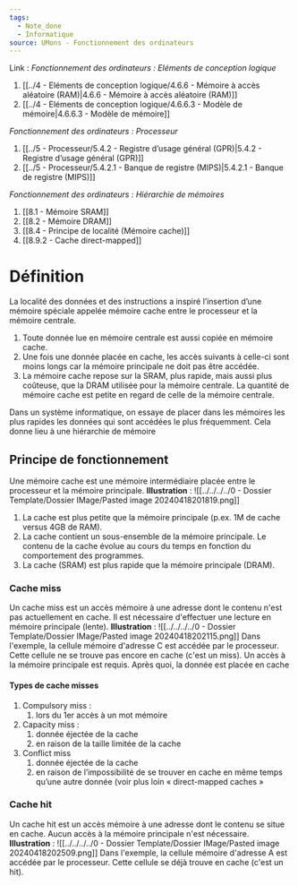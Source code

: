 ```yaml
---
tags:
  - Note_done
  - Informatique
source: UMons - Fonctionnement des ordinateurs
---
```


Link :
_Fonctionnement des ordinateurs : Eléments de conception logique_
1. [[../4 - Eléments de conception logique/4.6.6 - Mémoire à accès aléatoire (RAM)|4.6.6 - Mémoire à accès aléatoire (RAM)]]
2. [[../4 - Eléments de conception logique/4.6.6.3 - Modèle de mémoire|4.6.6.3 - Modèle de mémoire]]

_Fonctionnement des ordinateurs : Processeur_
1. [[../5 - Processeur/5.4.2 - Registre d’usage général (GPR)|5.4.2 - Registre d’usage général (GPR)]]
2. [[../5 - Processeur/5.4.2.1 - Banque de registre (MIPS)|5.4.2.1 - Banque de registre (MIPS)]]

_Fonctionnement des ordinateurs : Hiérarchie de mémoires_
1. [[8.1 - Mémoire SRAM]]
2. [[8.2 - Mémoire DRAM]]
3. [[8.4 - Principe de localité (Mémoire cache)]]
4. [[8.9.2 - Cache direct-mapped]]

# Définition
La localité des données et des instructions a inspiré l’insertion d’une mémoire spéciale appelée mémoire cache entre le processeur et la mémoire centrale. 
1) Toute donnée lue en mémoire centrale est aussi copiée en mémoire cache. 
2) Une fois une donnée placée en cache, les accès suivants à celle-ci sont moins longs car la mémoire principale ne doit pas être accédée. 
3) La mémoire cache repose sur la SRAM, plus rapide, mais aussi plus coûteuse, que la DRAM utilisée pour la mémoire centrale. La quantité de mémoire cache est petite en regard de celle de la mémoire centrale. 

Dans un système informatique, on essaye de placer dans les mémoires les plus rapides les données qui sont accédées le plus fréquemment. Cela donne lieu à une hiérarchie de mémoire
## Principe de fonctionnement 
Une mémoire cache est une mémoire intermédiaire placée entre le processeur et la mémoire principale.
**Illustration** : ![[../../../../0 - Dossier Template/Dossier IMage/Pasted image 20240418201819.png]]
1. La cache est plus petite que la mémoire principale 
(p.ex. 1M de cache versus 4GB de RAM).
3. La cache contient un sous-ensemble de la mémoire principale. Le contenu de la cache évolue au cours du temps en fonction du comportement des programmes.
4. La cache (SRAM) est plus rapide que la mémoire principale (DRAM).

### Cache miss
Un cache miss est un accès mémoire à une adresse dont le contenu n'est pas actuellement en cache. Il est nécessaire d'effectuer une lecture en mémoire principale (lente).
**Illustration** : ![[../../../../0 - Dossier Template/Dossier IMage/Pasted image 20240418202115.png]]
Dans l'exemple, la cellule mémoire d'adresse C est accédée par le processeur. Cette cellule ne se trouve pas encore en cache (c'est un miss). Un accès à la mémoire principale est requis. Après quoi, la donnée est placée en cache
#### Types de cache misses
1. Compulsory miss :
	1. lors du 1er accès à un mot mémoire  
2. Capacity miss :
	1. donnée éjectée de la cache 
	2. en raison de la taille limitée de la cache 
3. Conflict miss 
	1. donnée éjectée de la cache 
	2. en raison de l’impossibilité de se trouver en cache en même temps qu’une autre donnée (voir plus loin « direct-mapped caches »

### Cache hit
Un cache hit est un accès mémoire à une adresse dont le contenu se situe en cache. Aucun accès à la mémoire principale n'est nécessaire.
**Illustration** : ![[../../../../0 - Dossier Template/Dossier IMage/Pasted image 20240418202509.png]]
Dans l'exemple, la cellule mémoire d'adresse A est accédée par le processeur. Cette cellule se déjà trouve en cache (c'est un hit).
